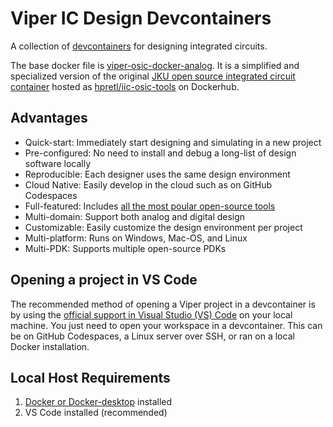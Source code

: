 # Viper IC Design Devcontainers

A collection of [devcontainers](https://containers.dev/) for designing integrated circuits.

The base docker file is [viper-osic-docker-analog](https://github.com/cascode-labs/viper-osic-docker-analog).
It is a simplified and specialized version of the original
[JKU open source integrated circuit container](https://github.com/iic-jku/iic-osic-tools)
hosted as
[hpretl/iic-osic-tools](https://hub.docker.com/r/hpretl/iic-osic-tools)
on Dockerhub.

## Advantages

- Quick-start: Immediately start designing and simulating in a new project
- Pre-configured: No need to install and debug a long-list of design software locally
- Reproducible: Each designer uses the same design environment
- Cloud Native: Easily develop in the cloud such as on GitHub Codespaces
- Full-featured: Includes [all the most poular open-source tools](https://github.com/iic-jku/iic-osic-tools#installed-tools)
- Multi-domain: Support both analog and digital design
- Customizable: Easily customize the design environment per project
- Multi-platform: Runs on Windows, Mac-OS, and Linux
- Multi-PDK: Supports multiple open-source PDKs

## Opening a project in VS Code

The recommended method of opening a Viper project in a devcontainer is by
using the
[official support in Visual Studio (VS) Code](https://code.visualstudio.com/docs/devcontainers/containers)
on your local machine.  You just need to open your workspace in a devcontainer.
This can be on GitHub Codespaces, a Linux server over SSH, or ran on a local 
Docker installation.

## Local Host Requirements

1. [Docker or Docker-desktop](https://www.docker.com/) installed
2. VS Code installed (recommended)
